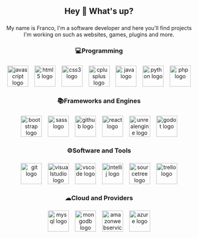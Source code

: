 <h2 align="center">Hey 👋 What's up?</h2>

###

<p align="center">My name is Franco, I'm a software developer and here you'll find projects I'm working on such as websites, games, plugins and more.</p>

###

<h3 align="center">💻Programming</h3>

###

<div align="center">
  <img src="https://skillicons.dev/icons?i=js" height="55" alt="javascript logo"  />
  <img width="8" />
  <img src="https://skillicons.dev/icons?i=html" height="55" alt="html5 logo"  />
  <img width="8" />
  <img src="https://skillicons.dev/icons?i=css" height="55" alt="css3 logo"  />
  <img width="8" />
  <img src="https://skillicons.dev/icons?i=cpp" height="55" alt="cplusplus logo"  />
  <img width="8" />
  <img src="https://skillicons.dev/icons?i=java" height="55" alt="java logo"  />
  <img width="8" />
  <img src="https://skillicons.dev/icons?i=py" height="55" alt="python logo"  />
  <img width="8" />
  <img src="https://skillicons.dev/icons?i=php" height="55" alt="php logo"  />
</div>

###

<h3 align="center">📚Frameworks and Engines</h3>

###

<div align="center">
  <img src="https://skillicons.dev/icons?i=bootstrap" height="55" alt="bootstrap logo"  />
  <img width="8" />
  <img src="https://skillicons.dev/icons?i=sass" height="55" alt="sass logo"  />
  <img width="8" />
  <img src="https://skillicons.dev/icons?i=github" height="55" alt="github logo"  />
  <img width="8" />
  <img src="https://skillicons.dev/icons?i=react" height="55" alt="react logo"  />
  <img width="8" />
  <img src="https://skillicons.dev/icons?i=unreal" height="55" alt="unrealengine logo"  />
  <img width="8" />
  <img src="https://skillicons.dev/icons?i=godot" height="55" alt="godot logo"  />
 
</div>

###

<h3 align="center">⚙Software and Tools</h3>

###

<div align="center">
  <img src="https://skillicons.dev/icons?i=git" height="55" alt="git logo"  />
  <img width="8" />
  <img src="https://skillicons.dev/icons?i=visualstudio" height="55" alt="visualstudio logo"  />
  <img width="8" />
  <img src="https://skillicons.dev/icons?i=vscode" height="55" alt="vscode logo"  />
  <img width="8" />
  <img src="https://cdn.jsdelivr.net/gh/devicons/devicon/icons/intellij/intellij-original.svg" height="55" alt="intellij logo"  />
  <img width="8" />
  <img src="https://cdn.jsdelivr.net/gh/devicons/devicon/icons/sourcetree/sourcetree-original.svg" height="55" alt="sourcetree logo"  />
  <img width="8" />
  <img src="https://cdn.jsdelivr.net/gh/devicons/devicon/icons/trello/trello-plain.svg" height="55" alt="trello logo"  />
</div>

###

<h3 align="center">☁Cloud and Providers</h3>

###

<div align="center">
  <img src="https://skillicons.dev/icons?i=mysql" height="55" alt="mysql logo"  />
  <img width="8" />
  <img src="https://skillicons.dev/icons?i=mongodb" height="55" alt="mongodb logo"  />
  <img width="8" />
  <img src="https://skillicons.dev/icons?i=aws" height="55" alt="amazonwebservices logo"  />
  <img width="8" />
  <img src="https://skillicons.dev/icons?i=azure" height="55" alt="azure logo"  />
</div>

###

